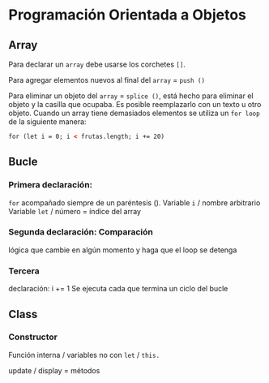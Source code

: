 # Programación Orientada a Objetos

## Array

Para declarar un `array` debe usarse los corchetes `[]`.

Para agregar elementos nuevos al final del `array` = `push ()`

Para eliminar un objeto del `array` = `splice ()`, está hecho para eliminar el objeto y la casilla que ocupaba. Es posible reemplazarlo con un texto u otro objeto.
Cuando un array tiene demasiados elementos se utiliza un `for loop` de la siguiente manera:

```html
for (let i = 0; i < frutas.length; i += 20)
```

## Bucle

### Primera declaración:

`for` acompañado siempre de un paréntesis ().
Variable `i` / nombre arbitrario
Variable `let` / número = índice del array

### Segunda declaración: Comparación

lógica que cambie en algún momento y haga que el loop se detenga

### Tercera

declaración: i += 1 Se ejecuta cada que termina un ciclo del bucle

## Class


### Constructor

Función interna / variables no con `let` / `this.`

update / display = métodos 
